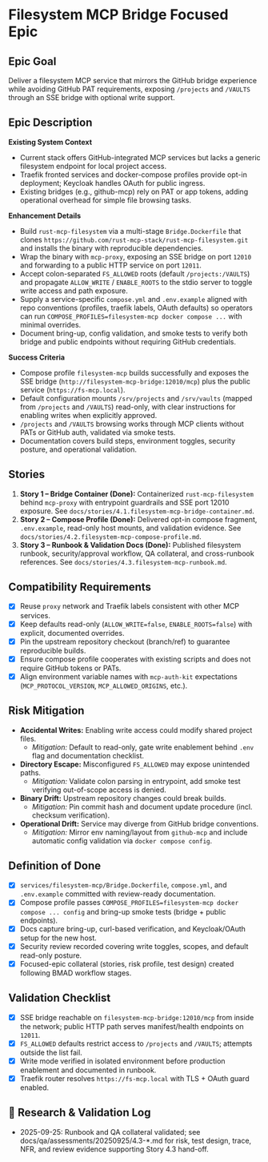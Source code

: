 # Filesystem MCP Bridge Focused Epic

## Epic Goal

Deliver a filesystem MCP service that mirrors the GitHub bridge experience while avoiding GitHub PAT requirements, exposing `/projects` and `/VAULTS` through an SSE bridge with optional write support.

## Epic Description

**Existing System Context**

- Current stack offers GitHub-integrated MCP services but lacks a generic filesystem endpoint for local project access.
- Traefik fronted services and docker-compose profiles provide opt-in deployment; Keycloak handles OAuth for public ingress.
- Existing bridges (e.g., github-mcp) rely on PAT or app tokens, adding operational overhead for simple file browsing tasks.

**Enhancement Details**

- Build `rust-mcp-filesystem` via a multi-stage `Bridge.Dockerfile` that clones `https://github.com/rust-mcp-stack/rust-mcp-filesystem.git` and installs the binary with reproducible dependencies.
- Wrap the binary with `mcp-proxy`, exposing an SSE bridge on port `12010` and forwarding to a public HTTP service on port `12011`.
- Accept colon-separated `FS_ALLOWED` roots (default `/projects:/VAULTS`) and propagate `ALLOW_WRITE` / `ENABLE_ROOTS` to the stdio server to toggle write access and path exposure.
- Supply a service-specific `compose.yml` and `.env.example` aligned with repo conventions (profiles, traefik labels, OAuth defaults) so operators can run `COMPOSE_PROFILES=filesystem-mcp docker compose ...` with minimal overrides.
- Document bring-up, config validation, and smoke tests to verify both bridge and public endpoints without requiring GitHub credentials.

**Success Criteria**

- Compose profile `filesystem-mcp` builds successfully and exposes the SSE bridge (`http://filesystem-mcp-bridge:12010/mcp`) plus the public service (`https://fs-mcp.local`).
- Default configuration mounts `/srv/projects` and `/srv/vaults` (mapped from `/projects` and `/VAULTS`) read-only, with clear instructions for enabling writes when explicitly approved.
- `/projects` and `/VAULTS` browsing works through MCP clients without PATs or GitHub auth, validated via smoke tests.
- Documentation covers build steps, environment toggles, security posture, and operational validation.

## Stories

1. **Story 1 – Bridge Container (Done):** Containerized `rust-mcp-filesystem` behind `mcp-proxy` with entrypoint guardrails and SSE port 12010 exposure. See `docs/stories/4.1.filesystem-mcp-bridge-container.md`.
2. **Story 2 – Compose Profile (Done):** Delivered opt-in compose fragment, `.env.example`, read-only host mounts, and validation evidence. See `docs/stories/4.2.filesystem-mcp-compose-profile.md`.
3. **Story 3 – Runbook & Validation Docs (Done):** Published filesystem runbook, security/approval workflow, QA collateral, and cross-runbook references. See `docs/stories/4.3.filesystem-mcp-runbook.md`.

## Compatibility Requirements

- [x] Reuse `proxy` network and Traefik labels consistent with other MCP services.
- [x] Keep defaults read-only (`ALLOW_WRITE=false`, `ENABLE_ROOTS=false`) with explicit, documented overrides.
- [x] Pin the upstream repository checkout (branch/ref) to guarantee reproducible builds.
- [x] Ensure compose profile cooperates with existing scripts and does not require GitHub tokens or PATs.
- [x] Align environment variable names with `mcp-auth-kit` expectations (`MCP_PROTOCOL_VERSION`, `MCP_ALLOWED_ORIGINS`, etc.).

## Risk Mitigation

- **Accidental Writes:** Enabling write access could modify shared project files.
  - *Mitigation:* Default to read-only, gate write enablement behind `.env` flag and documentation checklist.
- **Directory Escape:** Misconfigured `FS_ALLOWED` may expose unintended paths.
  - *Mitigation:* Validate colon parsing in entrypoint, add smoke test verifying out-of-scope access is denied.
- **Binary Drift:** Upstream repository changes could break builds.
  - *Mitigation:* Pin commit hash and document update procedure (incl. checksum verification).
- **Operational Drift:** Service may diverge from GitHub bridge conventions.
  - *Mitigation:* Mirror env naming/layout from `github-mcp` and include automatic config validation via `docker compose config`.

## Definition of Done

- [x] `services/filesystem-mcp/Bridge.Dockerfile`, `compose.yml`, and `.env.example` committed with review-ready documentation.
- [x] Compose profile passes `COMPOSE_PROFILES=filesystem-mcp docker compose ... config` and bring-up smoke tests (bridge + public endpoints).
- [x] Docs capture bring-up, curl-based verification, and Keycloak/OAuth setup for the new host.
- [x] Security review recorded covering write toggles, scopes, and default read-only posture.
- [x] Focused-epic collateral (stories, risk profile, test design) created following BMAD workflow stages.

## Validation Checklist

- [x] SSE bridge reachable on `filesystem-mcp-bridge:12010/mcp` from inside the network; public HTTP path serves manifest/health endpoints on `12011`.
- [x] `FS_ALLOWED` defaults restrict access to `/projects` and `/VAULTS`; attempts outside the list fail.
- [x] Write mode verified in isolated environment before production enablement and documented in runbook.
- [x] Traefik router resolves `https://fs-mcp.local` with TLS + OAuth guard enabled.

## 🔬 Research & Validation Log

- 2025-09-25: Runbook and QA collateral validated; see docs/qa/assessments/20250925/4.3-*.md for risk, test design, trace, NFR, and review evidence supporting Story 4.3 hand-off.
